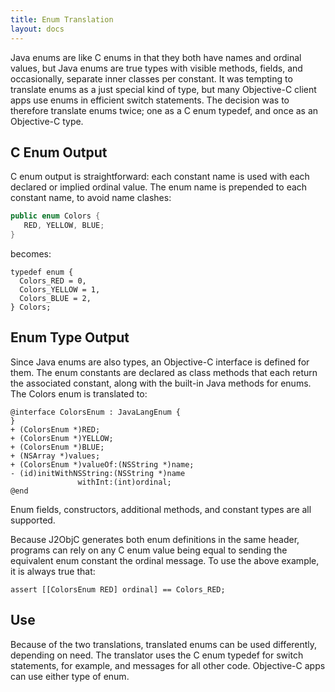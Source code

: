 ```yaml
---
title: Enum Translation
layout: docs
---
```


Java enums are like C enums in that they both have names and ordinal values, but Java enums are true types with visible methods, fields, and occasionally, separate inner classes per constant.  It was tempting to translate enums as a just special kind of type, but many Objective-C client apps use enums in efficient switch statements.  The decision was to therefore translate enums twice; one as a C enum typedef, and once as an Objective-C type.

## C Enum Output

C enum output is straightforward:  each constant name is used with each declared or implied ordinal value.  The enum name is prepended to each constant name, to avoid name clashes:
```java
public enum Colors {
   RED, YELLOW, BLUE;
}
```
becomes:
```obj-c
typedef enum {
  Colors_RED = 0,
  Colors_YELLOW = 1,
  Colors_BLUE = 2,
} Colors;
```

## Enum Type Output

Since Java enums are also types, an Objective-C interface is defined for them.  The enum constants are declared as class methods that each return the associated constant, along with the built-in Java methods for enums.  The Colors enum is translated to:
```obj-c
@interface ColorsEnum : JavaLangEnum {
}
+ (ColorsEnum *)RED;
+ (ColorsEnum *)YELLOW;
+ (ColorsEnum *)BLUE;
+ (NSArray *)values;
+ (ColorsEnum *)valueOf:(NSString *)name;
- (id)initWithNSString:(NSString *)name
               withInt:(int)ordinal;
@end
```
Enum fields, constructors, additional methods, and constant types are all supported.

Because J2ObjC generates both enum definitions in the same header, programs can rely on any C enum value being equal to sending the equivalent enum constant the ordinal message.  To use the above example, it is always true that:
```obj-c
assert [[ColorsEnum RED] ordinal] == Colors_RED;
```

## Use

Because of the two translations, translated enums can be used differently, depending on need.  The translator uses the C enum typedef for switch statements, for example, and messages for all other code.  Objective-C apps can use either type of enum.
